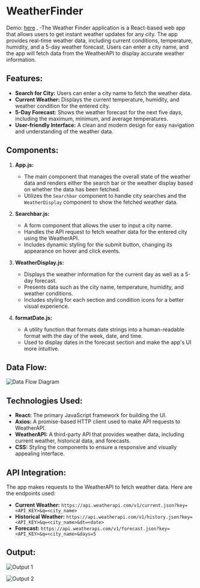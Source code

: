 # WeatherFinder
Demo: [here](https://weather-finder-2024.vercel.app/) .
-The Weather Finder application is a React-based web app that allows users to get instant weather updates for any city. The app provides real-time weather data, including current conditions, temperature, humidity, and a 5-day weather forecast. Users can enter a city name, and the app will fetch data from the WeatherAPI to display accurate weather information.

## Features:
- **Search for City:** Users can enter a city name to fetch the weather data.
- **Current Weather:** Displays the current temperature, humidity, and weather condition for the entered city.
- **5-Day Forecast:** Shows the weather forecast for the next five days, including the maximum, minimum, and average temperatures.
- **User-friendly Interface:** A clean and modern design for easy navigation and understanding of the weather data.

## Components:
1. **App.js:**
   - The main component that manages the overall state of the weather data and renders either the search bar or the weather display based on whether the data has been fetched.
   - Utilizes the `Searchbar` component to handle city searches and the `WeatherDisplay` component to show the fetched weather data.
   
2. **Searchbar.js:**
   - A form component that allows the user to input a city name.
   - Handles the API request to fetch weather data for the entered city using the WeatherAPI.
   - Includes dynamic styling for the submit button, changing its appearance on hover and click events.

3. **WeatherDisplay.js:**
   - Displays the weather information for the current day as well as a 5-day forecast.
   - Presents data such as the city name, temperature, humidity, and weather conditions.
   - Includes styling for each section and condition icons for a better visual experience.

4. **formatDate.js:**
   - A utility function that formats date strings into a human-readable format with the day of the week, date, and time.
   - Used to display dates in the forecast section and make the app's UI more intuitive.

## Data Flow:

![Data Flow Diagram](https://github.com/user-attachments/assets/a050f16b-862a-4487-a1c1-7fd3138fb9b9)

## Technologies Used:
- **React:** The primary JavaScript framework for building the UI.
- **Axios:** A promise-based HTTP client used to make API requests to WeatherAPI.
- **WeatherAPI:** A third-party API that provides weather data, including current weather, historical data, and forecasts.
- **CSS:** Styling the components to ensure a responsive and visually appealing interface.

## API Integration:
The app makes requests to the WeatherAPI to fetch weather data. Here are the endpoints used:
- **Current Weather:** `https://api.weatherapi.com/v1/current.json?key=<API_KEY>&q=<city_name>`
- **Historical Weather:** `https://api.weatherapi.com/v1/history.json?key=<API_KEY>&q=<city_name>&dt=<date>`
- **Forecast:** `https://api.weatherapi.com/v1/forecast.json?key=<API_KEY>&q=<city_name>&days=5`

## Output:

![Output 1](https://github.com/user-attachments/assets/1cab3c73-9bfc-4dbe-8938-8e9d95d0c2f1)

![Output 2](https://github.com/user-attachments/assets/9c3f7364-d1f4-4a29-b29b-eb9655184bd6)
